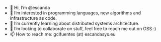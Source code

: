 - 👋 Hi, I’m @escanda
- 👀 I’m interested in programming languages, new algorithms and infrastructure as code.
- 🌱 I’m currently learning about distributed systems architecture.
- 💞️ I’m looking to collaborate on stuff, feel free to reach me out on OSS :)
- 📫 How to reach me: gcifuentes (at) escandasys.eu

<!---
escanda/escanda is a ✨ special ✨ repository because its `README.md` (this file) appears on your GitHub profile.
You can click the Preview link to take a look at your changes.
--->
